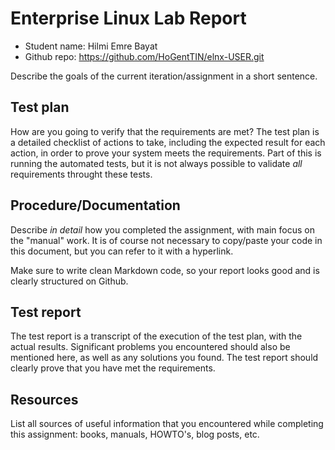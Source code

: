 # Enterprise Linux Lab Report

- Student name: Hilmi Emre Bayat
- Github repo: <https://github.com/HoGentTIN/elnx-USER.git>

Describe the goals of the current iteration/assignment in a short sentence.

## Test plan

How are you going to verify that the requirements are met? The test plan is a detailed checklist of actions to take, including the expected result for each action, in order to prove your system meets the requirements. Part of this is running the automated tests, but it is not always possible to validate *all* requirements throught these tests.

## Procedure/Documentation

Describe *in detail* how you completed the assignment, with main focus on the "manual" work. It is of course not necessary to copy/paste your code in this document, but you can refer to it with a hyperlink.

Make sure to write clean Markdown code, so your report looks good and is clearly structured on Github.

## Test report

The test report is a transcript of the execution of the test plan, with the actual results. Significant problems you encountered should also be mentioned here, as well as any solutions you found. The test report should clearly prove that you have met the requirements.

## Resources

List all sources of useful information that you encountered while completing this assignment: books, manuals, HOWTO's, blog posts, etc.
